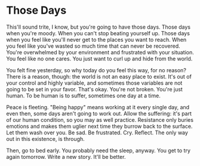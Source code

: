 # Those Days

This'll sound trite, I know, but you're going to have those days. Those days
when you're moody. When you can't stop beating yourself up. Those days when you
feel like you'll never get to the places you want to reach. When you feel like
you've wasted so much time that can never be recovered. You're overwhelmed by
your environment and frustrated with your situation. You feel like no one
cares. You just want to curl up and hide from the world.

You felt fine yesterday, so why today do you feel this way, for no reason?
There is a reason, though: the world is not an easy place to exist. It's out of
your control and highly variable, and sometimes those variables are not going
to be set in your favor. That's okay. You're not broken. You're just human. To
be human is to suffer, sometimes one day at a time.

Peace is fleeting. "Being happy" means working at it every single day, and even
then, some days aren't going to work out. Allow the suffering: it's part of our
human condition, so you may as well practice. Resistance only buries emotions
and makes them uglier next time they burrow back to the surface. Let them wash
over you. Be sad. Be frustrated. Cry. Reflect. The only way out in this
existence, is through.

Then, go to bed early. You probably need the sleep, anyway. You get to try
again tomorrow. Write a new story. It'll be better.

